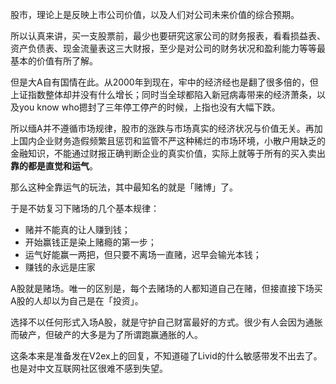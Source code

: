 股市，理论上是反映上市公司价值，以及人们对公司未来价值的综合预期。

所以认真来讲，买一支股票前，最少也要研究这家公司的财务报表，看看损益表、资产负债表、现金流量表这三大财报，至少是对公司的财务状况和盈利能力等等最基本的价值有所了解。

但是大A自有国情在此。从2000年到现在，牢中的经济经也是翻了很多倍的，但上证指数整体却并没有什么增长；同时当全球都陷入新冠病毒带来的经济萧条，以及you know who摁封了三年停工停产的时候，上指也没有大幅下跌。

所以缅A并不遵循市场规律，股市的涨跌与市场真实的经济状况与价值无关。再加上国内企业财务造假频繁且惩罚和监管不严这种稀烂的市场环境，小散户用缺乏的金融知识，不能通过财报正确判断企业的真实价值，实际上就等于所有的买入卖出**靠的都是直觉和运气**。

那么这种全靠运气的玩法，其中最知名的就是「赌博」了。

于是不妨复习下赌场的几个基本规律：
- 赌并不能真的让人赚到钱；
- 开始赢钱正是染上赌瘾的第一步；
- 运气好能赢一两把，但只要不离场一直赌，迟早会输光本钱；
- 赚钱的永远是庄家

A股就是赌场。唯一的区别是，每个去赌场的人都知道自己在赌，但接直接下场买A股的人却以为自己是在「投资」。

选择不以任何形式入场A股，就是守护自己财富最好的方式。很少有人会因为通胀而破产，但破产的大多是为了所谓跑赢通胀的人。

这条本来是准备发在V2ex上的回复，不知道碰了Livid的什么敏感带发不出去了。也是对中文互联网社区很难不感到失望。

